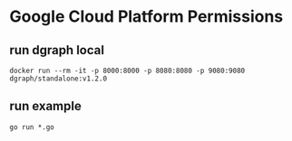 # Google Cloud Platform Permissions

## run dgraph local

    docker run --rm -it -p 8000:8000 -p 8080:8080 -p 9080:9080 dgraph/standalone:v1.2.0

## run example

    go run *.go